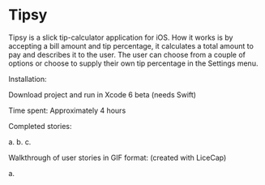 Tipsy
=====

Tipsy is a slick tip-calculator application for iOS. How it works is by accepting a bill amount and tip percentage, it calculates a total amount to pay and describes it to the user. The user can choose from a couple of options or choose to supply their own tip percentage in the Settings menu.

Installation:

Download project and run in Xcode 6 beta (needs Swift)

Time spent: Approximately 4 hours

Completed stories: 

a. 
b. 
c. 


Walkthrough of user stories in GIF format: (created with LiceCap)

a.

